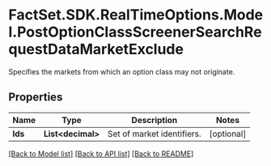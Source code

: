# FactSet.SDK.RealTimeOptions.Model.PostOptionClassScreenerSearchRequestDataMarketExclude
Specifies the markets from which an option class may not originate.

## Properties

Name | Type | Description | Notes
------------ | ------------- | ------------- | -------------
**Ids** | **List&lt;decimal&gt;** | Set of market identifiers. | [optional] 

[[Back to Model list]](../README.md#documentation-for-models) [[Back to API list]](../README.md#documentation-for-api-endpoints) [[Back to README]](../README.md)

